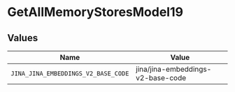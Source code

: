 # GetAllMemoryStoresModel19


## Values

| Name                                | Value                               |
| ----------------------------------- | ----------------------------------- |
| `JINA_JINA_EMBEDDINGS_V2_BASE_CODE` | jina/jina-embeddings-v2-base-code   |